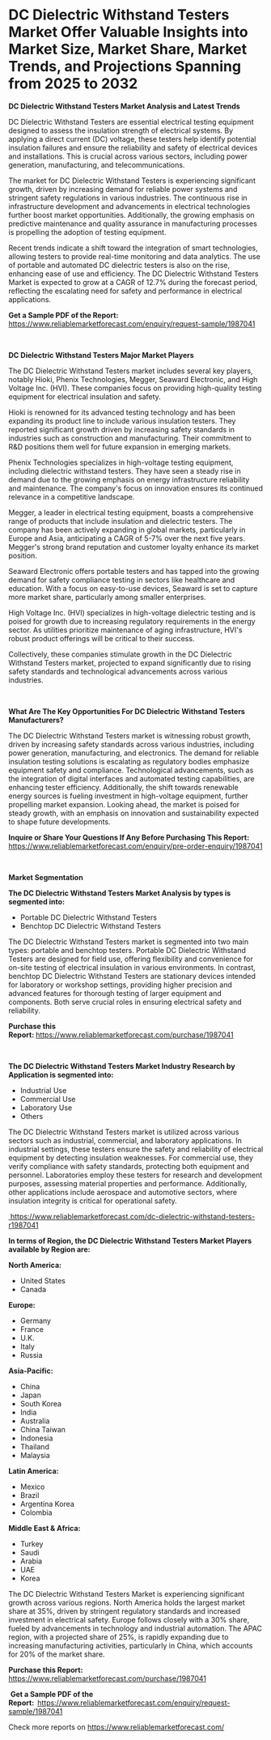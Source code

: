 <p><h1>DC Dielectric Withstand Testers Market Offer Valuable Insights into Market Size, Market Share, Market Trends, and Projections Spanning from 2025 to 2032</h1></p><p><strong>DC Dielectric Withstand Testers Market Analysis and Latest Trends</strong></p>
<p><p>DC Dielectric Withstand Testers are essential electrical testing equipment designed to assess the insulation strength of electrical systems. By applying a direct current (DC) voltage, these testers help identify potential insulation failures and ensure the reliability and safety of electrical devices and installations. This is crucial across various sectors, including power generation, manufacturing, and telecommunications.</p><p>The market for DC Dielectric Withstand Testers is experiencing significant growth, driven by increasing demand for reliable power systems and stringent safety regulations in various industries. The continuous rise in infrastructure development and advancements in electrical technologies further boost market opportunities. Additionally, the growing emphasis on predictive maintenance and quality assurance in manufacturing processes is propelling the adoption of testing equipment.</p><p>Recent trends indicate a shift toward the integration of smart technologies, allowing testers to provide real-time monitoring and data analytics. The use of portable and automated DC dielectric testers is also on the rise, enhancing ease of use and efficiency. The DC Dielectric Withstand Testers Market is expected to grow at a CAGR of 12.7% during the forecast period, reflecting the escalating need for safety and performance in electrical applications.</p></p>
<p><strong>Get a Sample PDF of the Report:&nbsp;</strong> <a href="https://www.reliablemarketforecast.com/enquiry/request-sample/1987041?utm_campaign=2310&utm_medium=2&utm_source=Github&utm_content=ia&utm_term=02032025&utm_id=dc-dielectric-withstand-testers">https://www.reliablemarketforecast.com/enquiry/request-sample/1987041</a></p>
<p>&nbsp;</p>
<p><strong>DC Dielectric Withstand Testers Major Market Players</strong></p>
<p><p>The DC Dielectric Withstand Testers market includes several key players, notably Hioki, Phenix Technologies, Megger, Seaward Electronic, and High Voltage Inc. (HVI). These companies focus on providing high-quality testing equipment for electrical insulation and safety.</p><p>Hioki is renowned for its advanced testing technology and has been expanding its product line to include various insulation testers. They reported significant growth driven by increasing safety standards in industries such as construction and manufacturing. Their commitment to R&D positions them well for future expansion in emerging markets.</p><p>Phenix Technologies specializes in high-voltage testing equipment, including dielectric withstand testers. They have seen a steady rise in demand due to the growing emphasis on energy infrastructure reliability and maintenance. The company's focus on innovation ensures its continued relevance in a competitive landscape.</p><p>Megger, a leader in electrical testing equipment, boasts a comprehensive range of products that include insulation and dielectric testers. The company has been actively expanding in global markets, particularly in Europe and Asia, anticipating a CAGR of 5-7% over the next five years. Megger's strong brand reputation and customer loyalty enhance its market position.</p><p>Seaward Electronic offers portable testers and has tapped into the growing demand for safety compliance testing in sectors like healthcare and education. With a focus on easy-to-use devices, Seaward is set to capture more market share, particularly among smaller enterprises.</p><p>High Voltage Inc. (HVI) specializes in high-voltage dielectric testing and is poised for growth due to increasing regulatory requirements in the energy sector. As utilities prioritize maintenance of aging infrastructure, HVI's robust product offerings will be critical to their success.</p><p>Collectively, these companies stimulate growth in the DC Dielectric Withstand Testers market, projected to expand significantly due to rising safety standards and technological advancements across various industries.</p></p>
<p>&nbsp;</p>
<p><strong>What Are The Key Opportunities For DC Dielectric Withstand Testers Manufacturers?</strong></p>
<p><p>The DC Dielectric Withstand Testers market is witnessing robust growth, driven by increasing safety standards across various industries, including power generation, manufacturing, and electronics. The demand for reliable insulation testing solutions is escalating as regulatory bodies emphasize equipment safety and compliance. Technological advancements, such as the integration of digital interfaces and automated testing capabilities, are enhancing tester efficiency. Additionally, the shift towards renewable energy sources is fueling investment in high-voltage equipment, further propelling market expansion. Looking ahead, the market is poised for steady growth, with an emphasis on innovation and sustainability expected to shape future developments.</p></p>
<p><strong>Inquire or Share Your Questions If Any Before Purchasing This Report:</strong> <a href="https://www.reliablemarketforecast.com/enquiry/pre-order-enquiry/1987041?utm_campaign=2310&utm_medium=2&utm_source=Github&utm_content=ia&utm_term=02032025&utm_id=dc-dielectric-withstand-testers">https://www.reliablemarketforecast.com/enquiry/pre-order-enquiry/1987041</a></p>
<p>&nbsp;</p>
<p><strong>Market Segmentation</strong></p>
<p><strong>The DC Dielectric Withstand Testers Market Analysis by types is segmented into:</strong></p>
<p><ul><li>Portable DC Dielectric Withstand Testers</li><li>Benchtop DC Dielectric Withstand Testers</li></ul></p>
<p><p>The DC Dielectric Withstand Testers market is segmented into two main types: portable and benchtop testers. Portable DC Dielectric Withstand Testers are designed for field use, offering flexibility and convenience for on-site testing of electrical insulation in various environments. In contrast, benchtop DC Dielectric Withstand Testers are stationary devices intended for laboratory or workshop settings, providing higher precision and advanced features for thorough testing of larger equipment and components. Both serve crucial roles in ensuring electrical safety and reliability.</p></p>
<p><strong>Purchase this Report:&nbsp;</strong><a href="https://www.reliablemarketforecast.com/purchase/1987041?utm_campaign=2310&utm_medium=2&utm_source=Github&utm_content=ia&utm_term=02032025&utm_id=dc-dielectric-withstand-testers">https://www.reliablemarketforecast.com/purchase/1987041</a></p>
<p>&nbsp;</p>
<p><strong>The DC Dielectric Withstand Testers Market Industry Research by Application is segmented into:</strong></p>
<p><ul><li>Industrial Use</li><li>Commercial Use</li><li>Laboratory Use</li><li>Others</li></ul></p>
<p><p>The DC Dielectric Withstand Testers market is utilized across various sectors such as industrial, commercial, and laboratory applications. In industrial settings, these testers ensure the safety and reliability of electrical equipment by detecting insulation weaknesses. For commercial use, they verify compliance with safety standards, protecting both equipment and personnel. Laboratories employ these testers for research and development purposes, assessing material properties and performance. Additionally, other applications include aerospace and automotive sectors, where insulation integrity is critical for operational safety.</p></p>
<p><a href="https://www.reliablemarketforecast.com/dc-dielectric-withstand-testers-r1987041?utm_campaign=2310&utm_medium=2&utm_source=Github&utm_content=ia&utm_term=02032025&utm_id=dc-dielectric-withstand-testers">&nbsp;https://www.reliablemarketforecast.com/dc-dielectric-withstand-testers-r1987041</a></p>
<p><strong>In terms of Region, the DC Dielectric Withstand Testers Market Players available by Region are:</strong></p>
<p>
    <p> <strong> North America: </strong>
        <ul>
            <li>United States</li>
            <li>Canada</li>
        </ul>
        </p> 
    <p> <strong> Europe: </strong>
        <ul>
            <li>Germany</li>
            <li>France</li>
            <li>U.K.</li>
            <li>Italy</li>
            <li>Russia</li>
        </ul>
        </p> 
    <p> <strong> Asia-Pacific: </strong>
        <ul>
            <li>China</li>
            <li>Japan</li>
            <li>South Korea</li>
            <li>India</li>
            <li>Australia</li>
            <li>China Taiwan</li>
            <li>Indonesia</li>
            <li>Thailand</li>
            <li>Malaysia</li>
        </ul>
        </p> 
    <p> <strong> Latin America: </strong>
        <ul>
            <li>Mexico</li>
            <li>Brazil</li>
            <li>Argentina Korea</li>
            <li>Colombia</li>
        </ul>
        </p> 
    <p> <strong> Middle East & Africa: </strong>
        <ul>
            <li>Turkey</li>
            <li>Saudi</li>
            <li>Arabia</li>
            <li>UAE</li>
            <li>Korea</li>
        </ul>
    </p>
    </p>
<p><p>The DC Dielectric Withstand Testers Market is experiencing significant growth across various regions. North America holds the largest market share at 35%, driven by stringent regulatory standards and increased investment in electrical safety. Europe follows closely with a 30% share, fueled by advancements in technology and industrial automation. The APAC region, with a projected share of 25%, is rapidly expanding due to increasing manufacturing activities, particularly in China, which accounts for 20% of the market share.</p></p>
<p><strong>Purchase this Report: </strong><a href="https://www.reliablemarketforecast.com/purchase/1987041?utm_campaign=2310&utm_medium=2&utm_source=Github&utm_content=ia&utm_term=02032025&utm_id=dc-dielectric-withstand-testers">https://www.reliablemarketforecast.com/purchase/1987041</a></p>
<p>&nbsp;<strong>Get a Sample PDF of the Report:&nbsp;&nbsp;</strong><a href="https://www.reliablemarketforecast.com/enquiry/request-sample/1987041?utm_campaign=2310&utm_medium=2&utm_source=Github&utm_content=ia&utm_term=02032025&utm_id=dc-dielectric-withstand-testers">https://www.reliablemarketforecast.com/enquiry/request-sample/1987041</a></p>
<p><strong></strong></p>
<p>Check more reports on <a href="https://www.reliablemarketforecast.com/?utm_campaign=2310&utm_medium=2&utm_source=Github&utm_content=ia&utm_term=02032025&utm_id=dc-dielectric-withstand-testers">https://www.reliablemarketforecast.com/</a></p>